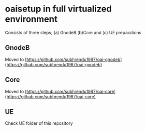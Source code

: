 # oaisetup in full virtualized environment
Consists of three steps; (a) GnodeB (b)Core and (c) UE preparations
## GnodeB
Moved to [https://github.com/subhrendu1987/oai-gnodeb](https://github.com/subhrendu1987/oai-gnodeb)
## Core
Moved to [https://github.com/subhrendu1987/oai-core](https://github.com/subhrendu1987/oai-core)
## UE
Check UE folder of this repository